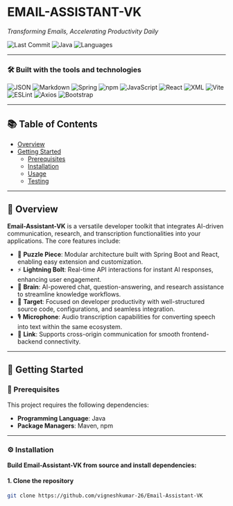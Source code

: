# EMAIL-ASSISTANT-VK

_Transforming Emails, Accelerating Productivity Daily_

![Last Commit](https://img.shields.io/badge/last%20commit-today-blue)
![Java](https://img.shields.io/badge/java-43.0%25-blue)
![Languages](https://img.shields.io/badge/languages-4-lightgrey)

---

### 🛠 Built with the tools and technologies

![JSON](https://img.shields.io/badge/-JSON-informational)
![Markdown](https://img.shields.io/badge/-Markdown-informational)
![Spring](https://img.shields.io/badge/-Spring-green)
![npm](https://img.shields.io/badge/-npm-red)
![JavaScript](https://img.shields.io/badge/-JavaScript-yellow)
![React](https://img.shields.io/badge/-React-blue)
![XML](https://img.shields.io/badge/-XML-blue)
![Vite](https://img.shields.io/badge/-Vite-purple)
![ESLint](https://img.shields.io/badge/-ESLint-purple)
![Axios](https://img.shields.io/badge/-Axios-blue)
![Bootstrap](https://img.shields.io/badge/-Bootstrap-purple)

---

## 📚 Table of Contents

- [Overview](#overview)
- [Getting Started](#getting-started)
  - [Prerequisites](#prerequisites)
  - [Installation](#installation)
  - [Usage](#usage)
  - [Testing](#testing)

---

## 📖 Overview

**Email-Assistant-VK** is a versatile developer toolkit that integrates AI-driven communication, research, and transcription functionalities into your applications. The core features include:

- 🧩 **Puzzle Piece**: Modular architecture built with Spring Boot and React, enabling easy extension and customization.
- ⚡ **Lightning Bolt**: Real-time API interactions for instant AI responses, enhancing user engagement.
- 🧠 **Brain**: AI-powered chat, question-answering, and research assistance to streamline knowledge workflows.
- 🎯 **Target**: Focused on developer productivity with well-structured source code, configurations, and seamless integration.
- 🎙️ **Microphone**: Audio transcription capabilities for converting speech into text within the same ecosystem.
- 🔗 **Link**: Supports cross-origin communication for smooth frontend-backend connectivity.

---

## 🚀 Getting Started

### 🔧 Prerequisites

This project requires the following dependencies:

- **Programming Language**: Java
- **Package Managers**: Maven, npm

---

### ⚙️ Installation

**Build Email-Assistant-VK from source and install dependencies:**

#### 1. Clone the repository

```bash
git clone https://github.com/vigneshkumar-26/Email-Assistant-VK
